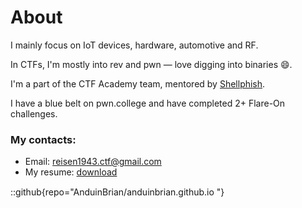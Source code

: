 # About
I mainly focus on IoT devices, hardware, automotive and RF.<br>

In CTFs, I'm mostly into rev and pwn — love digging into binaries 😄.

I'm a part of the CTF Academy team, mentored by [Shellphish](https://shellphish.net/).

I have a blue belt on pwn.college and have completed 2+ Flare-On challenges.

### My contacts:
- Email: reisen1943.ctf@gmail.com
- My resume: [download](/my_cv.pdf) <a href="/my_cv.pdf"><img src="/favicon/download.png" width="16" style="vertical-align:middle; display:inline; margin:0;"></a>

::github{repo="AnduinBrian/anduinbrian.github.io "}
